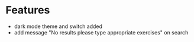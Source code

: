 # Features
- dark mode theme and switch added
- add message "No results please type appropriate exercises" on search
